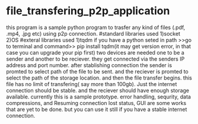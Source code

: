 # file_transfering_p2p_application                                                                          
this program is a sample python program to trasfer any kind of files (.pdf, .mp4, .jpg etc) using p2p connection.
#standard libraries used 1)socket 2)OS
#exteral libraries used 1)tqdm
if you have a python seted in path >>go to terminal and command>> pip install tqdm(it may get version error, in that case you can upgrade your pip first)
two devices are needed one to be a sender and another to be reciever. they get connected via the senders IP address and port number. after stablishing connection the sender is promted to select path of the file to be sent. and the reciever is promted to select the path of the storage location. and then the file transfer begins. this file has no limit of transfering( say more than 100gb). Just the internet connection should be stable. and the reciever should have enough storage available.
currently this is a sample prototype. error handling, sequrity, data compressions, and Resuming connection lost status, GUI are some works that are yet to be done. but you can use it still if you have a stable  internet connection.

